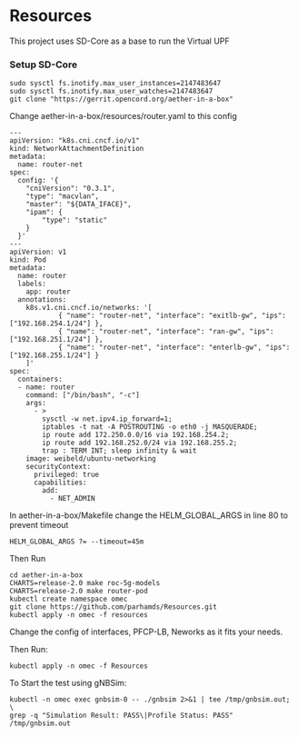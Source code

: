 <!--
SPDX-License-Identifier: Apache-2.0
-->

# Resources
This project uses SD-Core as a base to run the Virtual UPF

### Setup SD-Core

```
sudo sysctl fs.inotify.max_user_instances=2147483647
sudo sysctl fs.inotify.max_user_watches=2147483647
git clone "https://gerrit.opencord.org/aether-in-a-box"
```
Change aether-in-a-box/resources/router.yaml to this config
```
---
apiVersion: "k8s.cni.cncf.io/v1"
kind: NetworkAttachmentDefinition
metadata:
  name: router-net
spec:
  config: '{
    "cniVersion": "0.3.1",
    "type": "macvlan",
    "master": "${DATA_IFACE}",
    "ipam": {
        "type": "static"
    }
  }'
---
apiVersion: v1
kind: Pod
metadata:
  name: router
  labels:
    app: router
  annotations:
    k8s.v1.cni.cncf.io/networks: '[
            { "name": "router-net", "interface": "exitlb-gw", "ips": ["192.168.254.1/24"] },
            { "name": "router-net", "interface": "ran-gw", "ips": ["192.168.251.1/24"] },
            { "name": "router-net", "interface": "enterlb-gw", "ips": ["192.168.255.1/24"] }
    ]'
spec:
  containers:
  - name: router
    command: ["/bin/bash", "-c"]
    args:
      - >
        sysctl -w net.ipv4.ip_forward=1;
        iptables -t nat -A POSTROUTING -o eth0 -j MASQUERADE;
        ip route add 172.250.0.0/16 via 192.168.254.2;
        ip route add 192.168.252.0/24 via 192.168.255.2;
        trap : TERM INT; sleep infinity & wait
    image: weibeld/ubuntu-networking
    securityContext:
      privileged: true
      capabilities:
        add:
          - NET_ADMIN
```
In aether-in-a-box/Makefile change the HELM_GLOBAL_ARGS in line 80 to prevent timeout
```
HELM_GLOBAL_ARGS ?= --timeout=45m
```

Then Run
```
cd aether-in-a-box
CHARTS=release-2.0 make roc-5g-models
CHARTS=release-2.0 make router-pod
kubectl create namespace omec
git clone https://github.com/parhamds/Resources.git
kubectl apply -n omec -f resources
```
Change the config of interfaces, PFCP-LB, Neworks as it fits your needs.

Then Run:
```
kubectl apply -n omec -f Resources
```
To Start the test using gNBSim:
```
kubectl -n omec exec gnbsim-0 -- ./gnbsim 2>&1 | tee /tmp/gnbsim.out; \
grep -q "Simulation Result: PASS\|Profile Status: PASS" /tmp/gnbsim.out
```
